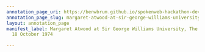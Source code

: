 ```yaml
---
annotation_page_uri: https://benwbrum.github.io/spokenweb-hackathon-development/annotations/margaret-atwood-at-sir-george-williams-university-the-poetry-series-18-october-1974-canvas-1-audience-member-11.json
annotation_page_slug: margaret-atwood-at-sir-george-williams-university-the-poetry-series-18-october-1974-canvas-1-audience-member-11
layout: annotation_page
manifest_label: Margaret Atwood at Sir George Williams University, The Poetry Series,
  18 October 1974

---
```

